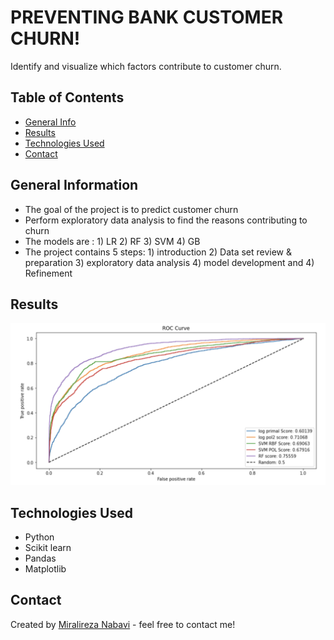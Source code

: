 # PREVENTING BANK CUSTOMER CHURN!
Identify and visualize which factors contribute to customer churn.

## Table of Contents
* [General Info](#general-information)
* [Results](Results)
* [Technologies Used](#technologies-used)
* [Contact](#contact)
<!-- * [License](#license) -->


## General Information
- The goal of the project is to predict customer churn
- Perform exploratory data analysis to find the reasons contributing to churn
- The models are : 1) LR 2) RF 3) SVM 4) GB
- The project contains 5 steps: 1) introduction 2) Data set review & preparation 3) exploratory data analysis 4) model development and 4) Refinement

## Results

![Result](ROC.png)

## Technologies Used
- Python
- Scikit learn
- Pandas
- Matplotlib

## Contact
Created by [Miralireza Nabavi](anabavib@asu.edu) - feel free to contact me!

